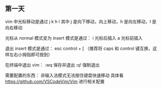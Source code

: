 ## 第一天

vim 中光标移动是通过 j k h l
其中 j 是向下移动，向上移动，h 是向左移动，l 是向右移动

光标从 normal 模式变为 insert 模式是通过：
i 光标后插入
a 光标前插入

退出 insert 模式是通过：
esc
control + [ （推荐将 caps 和 control 键互换，这样左右小拇指即可按到）

在终端中退出 vim：
:wq 保存并退出
:q! 强制退出

需要配置的东西：
非输入法模式无法按住键盘快速移动
具体看 https://github.com/VSCodeVim/Vim 进行相关配置
